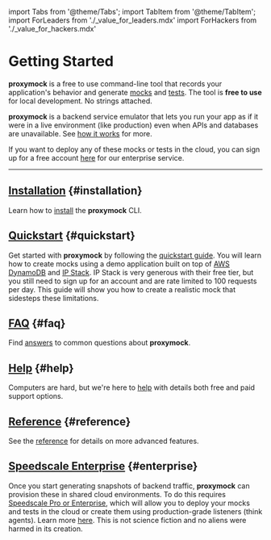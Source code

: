 import Tabs from '@theme/Tabs';
import TabItem from '@theme/TabItem';
import ForLeaders from './_value_for_leaders.mdx'
import ForHackers from './_value_for_hackers.mdx'

# Getting Started

**proxymock** is a free to use command-line tool that records your application's behavior and generate [mocks](/reference/glossary.md#mock) and [tests](/reference/glossary.md#test). The tool is **free to use** for local development. No strings attached.

<Tabs>
  <TabItem value="for leaders" label="For Leaders">
    <ForLeaders />
  </TabItem>
  <TabItem value="for hackers" label="For Hackers">
    <ForHackers />
  </TabItem>
</Tabs>

**proxymock** is a backend service emulator that lets you run your app as if it were in a live environment (like production) even when APIs and databases are unavailable.  See [how it works](../reference/index.md) for more.

If you want to deploy any of these mocks or tests in the cloud, you can sign up for a free account [here](https://app.speedscale.com/signup) for our enterprise service.

---

## [Installation](./installation.md) {#installation}

 Learn how to [install](./installation.md) the **proxymock** CLI.

## [Quickstart](./quickstart-cli.md) {#quickstart}

Get started with **proxymock** by following the [quickstart guide](./quickstart-cli.md). You will learn how to create mocks using a demo application built on top of [AWS DynamoDB](https://aws.amazon.com/dynamodb/) and [IP Stack](https://ipstack.com/). IP Stack is very generous with their free tier, but you still need to sign up for an account and are rate limited to 100 requests per day. This guide will show you how to create a realistic mock that sidesteps these limitations.

## [FAQ](./faq.md) {#faq}

Find [answers](./faq.md) to common questions about **proxymock**.

## [Help](./help.md) {#help}

Computers are hard, but we're here to [help](./help.md) with details both free and paid support options.

## [Reference](../reference/index.md) {#reference}

See the [reference](../reference/index.md) for details on more advanced features.

## [Speedscale Enterprise](../../intro.md) {#enterprise}

Once you start generating snapshots of backend traffic, **proxymock** can provision these in shared cloud environments.  To do this requires [Speedscale Pro or Enterprise](https://speedscale.com/pricing), which will allow you to deploy your mocks and tests in the cloud or create them using production-grade listeners (think agents). Learn more [here](../../intro.md). This is not science fiction and no aliens were harmed in its creation.
